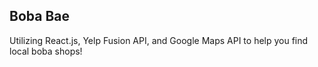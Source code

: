 ## Boba Bae

Utilizing React.js, Yelp Fusion API, and Google Maps API to help you find local boba shops!
